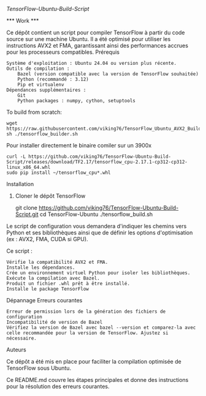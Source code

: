 *TensorFlow-Ubuntu-Build-Script*


*** Work ***



Ce dépôt contient un script pour compiler TensorFlow à partir du code source sur une machine Ubuntu. Il a été optimisé pour utiliser les instructions AVX2 et FMA, garantissant ainsi des performances accrues pour les processeurs compatibles.
Prérequis

    Système d'exploitation : Ubuntu 24.04 ou version plus récente.
    Outils de compilation :
        Bazel (version compatible avec la version de TensorFlow souhaitée)
        Python (recommandé : 3.12)
        Pip et virtualenv
    Dépendances supplémentaires :
        Git
        Python packages : numpy, cython, setuptools

To build from scratch:

    wget https://raw.githubusercontent.com/viking76/TensorFlow_Ubuntu_AVX2_Build/refs/heads/main/tensorflow_builder.sh
    sh ./tensorflow_builder.sh
    
Pour installer directement le binaire comiler sur un 3900x

    curl -L https://github.com/viking76/TensorFlow-Ubuntu-Build-Script/releases/download/TF2.17/tensorflow_cpu-2.17.1-cp312-cp312-linux_x86_64.whl
    sudo pip install ~/tensorflow_cpu*.whl

Installation
1. Cloner le dépôt TensorFlow

    git clone https://github.com/viking76/TensorFlow-Ubuntu-Build-Script.git
    cd TensorFlow-Ubuntu
    ./tensorflow_build.sh



Le script de configuration vous demandera d'indiquer les chemins vers Python et ses bibliothèques ainsi que de définir les options d'optimisation (ex : AVX2, FMA, CUDA si GPU).


Ce script :

    Vérifie la compatibilité AVX2 et FMA.
    Installe les dépendances.
    Crée un environnement virtuel Python pour isoler les bibliothèques.
    Exécute la compilation avec Bazel.
    Produit un fichier .whl prêt à être installé.
    Installe le package TensorFlow


Dépannage
Erreurs courantes

    Erreur de permission lors de la génération des fichiers de configuration
    Incompatibilité de version de Bazel
    Vérifiez la version de Bazel avec bazel --version et comparez-la avec celle recommandée pour la version de TensorFlow. Ajustez si nécessaire.


Auteurs

Ce dépôt a été mis en place pour faciliter la compilation optimisée de TensorFlow sous Ubuntu.

Ce README.md couvre les étapes principales et donne des instructions pour la résolution des erreurs courantes.
